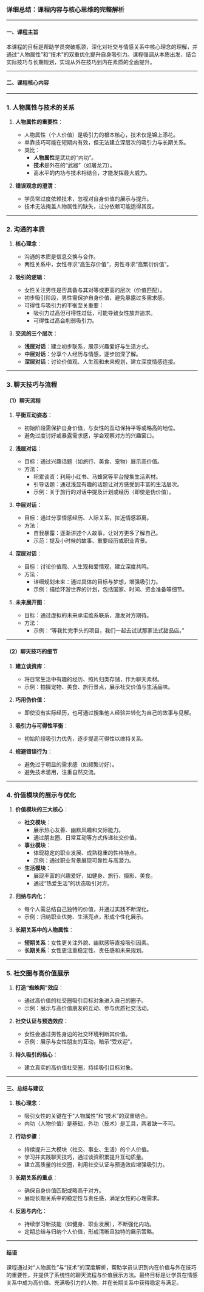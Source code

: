 ### **详细总结：课程内容与核心思维的完整解析**

---

#### **一、课程主旨**

本课程的目标是帮助学员突破瓶颈，深化对社交与情感关系中核心理念的理解，并通过“人物属性”和“技术”的双重优化提升自身吸引力。课程强调从本质出发，结合实际技巧与长期规划，实现从外在技巧到内在素质的全面提升。

---

#### **二、课程核心内容**

---

### **1. 人物属性与技术的关系**

1. **人物属性的重要性**：
   - 人物属性（个人价值）是吸引力的根本核心，技术仅是锦上添花。
   - 单靠技巧可能在短期内有效，但无法建立深层次的吸引力与长期关系。
   - 类比：
     - **人物属性**是武功的“内功”。
     - **技术**是外在的“武器”（如屠龙刀）。
     - 高水平的内功与技术相结合，才能发挥最大威力。

2. **错误观念的澄清**：
   - 学员常过度依赖技术，忽视对自身价值的展示与提升。
   - 技术无法掩盖人物属性的缺失，过分依赖可能适得其反。

---

### **2. 沟通的本质**

1. **核心理念**：
   - 沟通的本质是信息交换与合作。
   - 两性关系中，女性寻求“高生存价值”，男性寻求“高繁衍价值”。

2. **吸引的逻辑**：
   - 女性关注男性是否具备与其对等或更高的层次（价值匹配）。
   - 初步吸引阶段，男性需保护自身价值，避免暴露过多需求感。
   - 可得性与吸引力的平衡至关重要：
     - 吸引力过高但可得性过低，可能导致女性放弃追求。
     - 可得性过高会削弱吸引力。

3. **交流的三个层次**：
   - **浅层对话**：建立初步联系，展示兴趣爱好与生活方式。
   - **中层对话**：分享个人经历与情感，逐步加深了解。
   - **深层对话**：讨论价值观、人生观和未来规划，建立深度情感连接。

---

### **3. 聊天技巧与流程**

#### **（1）聊天流程**

1. **平衡互动姿态**：
   - 初始阶段需保护自身价值，与女性的互动保持平等或略高的地位。
   - 避免过度讨好或暴露需求感，学会观察对方的兴趣窗口。

2. **浅层对话**：
   - 目标：通过兴趣话题（如旅行、美食、宠物）展示高价值。
   - 方法：
     - 积累谈资：利用小红书、马蜂窝等平台搜集生活素材。
     - 引导话题：通过浅显有趣的话题让对方感受到丰富的生活层次。
     - 示例：关于旅行的对话中提及计划或经历（即使是伪价值）。

3. **中层对话**：
   - 目标：通过分享情感经历、人际关系，拉近情感距离。
   - 方法：
     - 自我暴露：逐渐讲述个人故事，让对方更多了解自己。
     - 示范：提及小时候的故事、重要经历或职业背景。

4. **深层对话**：
   - 目标：讨论价值观、人生观和爱情观，建立深度共鸣。
   - 方法：
     - 详细规划未来：通过具体的目标与梦想，增强吸引力。
     - 示例：描绘环游世界的计划，包括国家、时间、资金准备等细节。

5. **未来展开图**：
   - 目标：通过虚拟的未来承诺维系联系，激发对方期待。
   - 方法：
     - 示例：“等我忙完手头的项目，我们一起去试试那家法式甜品店。”

---

#### **（2）聊天技巧的细节**

1. **建立谈资库**：
   - 将日常生活中有趣的经历、照片归类存储，作为聊天素材。
   - 示例：拍摄宠物、美食、旅行景点，展示社交价值与生活品味。

2. **巧用伪价值**：
   - 即使没有实际经历，也可通过搜集他人经验并转化为自己的故事与见解。

3. **吸引力与可得性平衡**：
   - 初始阶段吸引力优先，逐步提高可得性以维持关系。

4. **规避错误行为**：
   - 避免过于明显的需求感（如频繁讨好）。
   - 避免技术滥用，注重自然交流。

---

### **4. 价值模块的展示与优化**

1. **价值模块的三大核心**：
   - **社交模块**：
     - 展示热心友善、幽默风趣和交际能力。
     - 通过朋友圈、日常互动等方式传递社交价值。
   - **事业模块**：
     - 体现稳定的职业发展、成熟稳重的性格特点。
     - 示例：通过职业背景展现可靠性与高潜力。
   - **生活模块**：
     - 展现丰富的兴趣爱好，如健身、旅行、摄影、美食。
     - 通过“热爱生活”的状态吸引对方。

2. **归纳与内化**：
   - 每个人需总结自己独特的价值，并通过实践不断深化。
   - 示例：归纳职业优势、生活亮点，形成个性化展示。

3. **长期关系中的人物属性**：
   - **短期关系**：女性更关注外貌、幽默感等直接吸引因素。
   - **长期关系**：女性更注重稳定性、责任感和未来规划。

---

### **5. 社交圈与高价值展示**

1. **打造“蜘蛛网”效应**：
   - 通过高价值的社交圈吸引目标对象进入自己的圈子。
   - 示例：展示与高价值朋友的互动、参与优质社交活动。

2. **社交认证与预选效应**：
   - 女性会通过男性身边的社交环境判断其价值。
   - 示例：展示与女性朋友的互动，暗示“受欢迎”。

3. **持久吸引的核心**：
   - 建立真实的高价值社交圈，持续吸引目标对象。

---

#### **三、总结与建议**

1. **核心理念**：
   - 吸引女性的关键在于“人物属性”和“技术”的双重结合。
   - 内功（人物价值）是基础，外功（技术）是工具，两者缺一不可。

2. **行动步骤**：
   - 持续提升三大模块（社交、事业、生活）的个人价值。
   - 学习并实践聊天技巧，通过谈资积累提升互动质量。
   - 建立高质量的社交圈，利用社交认证与预选效应增强吸引力。

3. **长期关系的重点**：
   - 确保自身价值匹配或略高于对方。
   - 展现长期关系中的稳定性与责任感，满足女性的心理需求。

4. **反思与内化**：
   - 持续学习新技能（如健身、职业发展），不断强化内功。
   - 定期总结与归纳个人价值，形成清晰且独特的展示策略。

---

#### **结语**

课程通过对“人物属性”与“技术”的深度解析，帮助学员认识到内在价值与外在技巧的重要性，并提供了系统性的聊天流程与价值展示方法。最终目标是让学员在情感关系中成为高价值、充满吸引力的人物，并在长期关系中获得稳定与满足。
